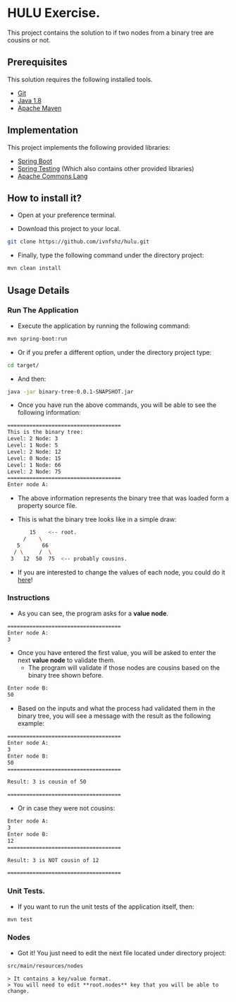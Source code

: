 # HULU Exercise.

This project contains the solution to if two nodes from a binary tree are cousins or not.

## Prerequisites

This solution requires the following installed tools.
 
* [Git](https://git-scm.com/)
* [Java 1.8](http://www.oracle.com/technetwork/java/javase/downloads/jdk8-downloads-2133151.html)
* [Apache Maven](https://maven.apache.org/)

## Implementation

This project implements the following provided libraries:

* [Spring Boot](https://spring.io/projects/spring-boot)
* [Spring Testing](https://docs.spring.io/spring-boot/docs/current/reference/html/boot-features-testing.html) (Which also contains other provided libraries)
* [Apache Commons Lang](https://commons.apache.org/proper/commons-lang/)

## How to install it?

- Open at your preference terminal. 

- Download this project to your local.

```bash
git clone https://github.com/ivnfshz/hulu.git
```

- Finally, type the following command under the directory project:

```bash
mvn clean install
```

## Usage Details

### Run The Application

- Execute the application by running the following command:

```bash
mvn spring-boot:run
```
- Or if you prefer a different option, under the directory project type:

```bash
cd target/
```
- And then:

```bash
java -jar binary-tree-0.0.1-SNAPSHOT.jar
```

- Once you have run the above commands, you will be able to see the following information:

```bash
====================================
This is the binary tree:
Level: 2 Node: 3
Level: 1 Node: 5
Level: 2 Node: 12
Level: 0 Node: 15
Level: 1 Node: 66
Level: 2 Node: 75
====================================
Enter node A:
```
- The above information represents the binary tree that was loaded form a property source file.

- This is what the binary tree looks like in a simple draw:

```bash
  	   15    <-- root.
     /    \
   5       66  
  / \     /  \
 3   12  50  75  <-- probably cousins.
```

- If you are interested to change the values of each node, you could do it [here](https://github.com/ivnfshz/hulu#nodes)!

### Instructions

- As you can see, the program asks for a **value node**.

```bash
====================================
Enter node A:
3
```

- Once you have entered the first value, you will be asked to enter the next **value node** to validate them.
	- The program will validate if those nodes are cousins based on the binary tree shown before.
```bash
Enter node B:
50
```

- Based on the inputs and what the process had validated them in the binary tree, you will see a message with the result as the following example:

```bash
====================================
Enter node A:
3
Enter node B:
50
====================================

Result: 3 is cousin of 50

====================================
```

- Or in case they were not cousins: 

```bash
Enter node A:
3
Enter node B:
12
====================================

Result: 3 is NOT cousin of 12

====================================
``` 

### Unit Tests.

- If you want to run the unit tests of the application itself, then:

```bash
mvn test
```
### Nodes

- Got it! You just need to edit the next file located under directory project:

```bash
src/main/resources/nodes
```
	> It contains a key/value format. 
	> You will need to edit **root.nodes** key that you will be able to change.